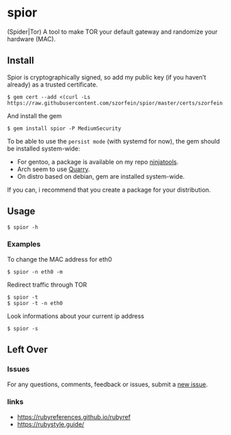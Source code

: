 # spior
(Spider|Tor) A tool to make TOR your default gateway and randomize your hardware (MAC).

## Install
Spior is cryptographically signed, so add my public key (if you haven’t already) as a trusted certificate.

    $ gem cert --add <(curl -Ls https://raw.githubusercontent.com/szorfein/spior/master/certs/szorfein.pem)

And install the gem

    $ gem install spior -P MediumSecurity

To be able to use the `persist mode` (with systemd for now), the gem should be installed system-wide:  
+ For gentoo, a package is available on my repo [ninjatools](https://github.com/szorfein/ninjatools/tree/master/dev-ruby/spior).  
+ Arch seem to use [Quarry](https://wiki.archlinux.org/index.php/Ruby#Quarry).  
+ On distro based on debian, gem are installed system-wide.  

If you can, i recommend that you create a package for your distribution.  

## Usage

    $ spior -h

### Examples
To change the MAC address for eth0

    $ spior -n eth0 -m

Redirect traffic through TOR

    $ spior -t
    $ spior -t -n eth0

Look informations about your current ip address

    $ spior -s

## Left Over

### Issues
For any questions, comments, feedback or issues, submit a [new issue](https://github.com/szorfein/spior/issues/new).

### links
+ https://rubyreferences.github.io/rubyref
+ https://rubystyle.guide/